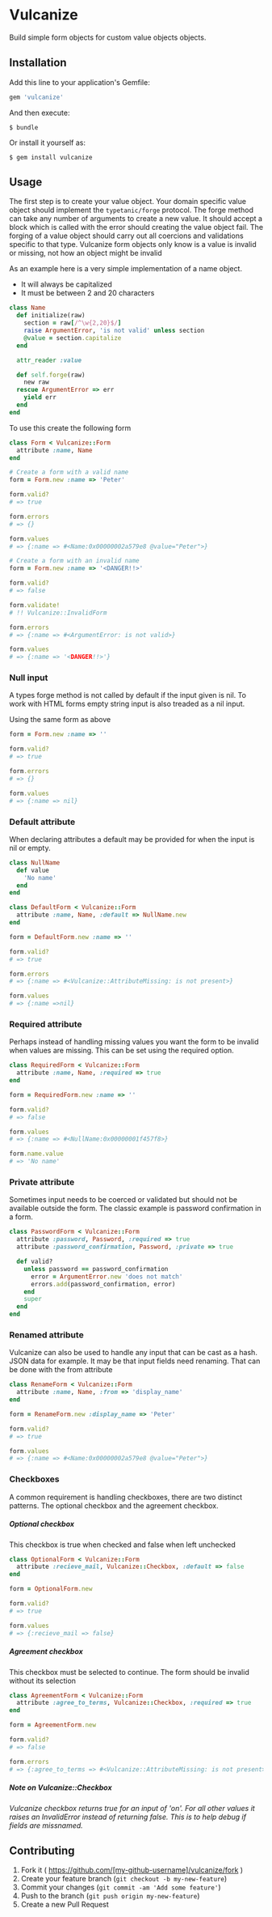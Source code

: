 # Vulcanize

Build simple form objects for custom value objects objects.

## Installation

Add this line to your application's Gemfile:

```ruby
gem 'vulcanize'
```

And then execute:

    $ bundle

Or install it yourself as:

    $ gem install vulcanize

## Usage

The first step is to create your value object. Your domain specific value object should implement the `typetanic/forge` protocol. The forge method can take any number of arguments to create a new value. It should accept a block which is called with the error should creating the value object fail.
The forging of a value object should carry out all coercions and validations specific to that type. Vulcanize form objects only know is a value is invalid or missing, not how an object might be invalid

As an example here is a very simple implementation of a name object.
- It will always be capitalized
- It must be between 2 and 20 characters

```rb
class Name
  def initialize(raw)
    section = raw[/^\w{2,20}$/]
    raise ArgumentError, 'is not valid' unless section
    @value = section.capitalize
  end

  attr_reader :value

  def self.forge(raw)
    new raw
  rescue ArgumentError => err
    yield err
  end
end
```

To use this create the following form

```rb
class Form < Vulcanize::Form
  attribute :name, Name
end

# Create a form with a valid name
form = Form.new :name => 'Peter'

form.valid?
# => true

form.errors
# => {}

form.values
# => {:name => #<Name:0x00000002a579e8 @value="Peter">}

# Create a form with an invalid name
form = Form.new :name => '<DANGER!!>'

form.valid?
# => false

form.validate!
# !! Vulcanize::InvalidForm

form.errors
# => {:name => #<ArgumentError: is not valid>}

form.values
# => {:name => '<DANGER!!>'}
```

### Null input
A types forge method is not called by default if the input given is nil.
To work with HTML forms empty string input is also treaded as a nil input.

Using the same form as above
```rb
form = Form.new :name => ''

form.valid?
# => true

form.errors
# => {}

form.values
# => {:name => nil}
```

### Default attribute
When declaring attributes a default may be provided for when the input is nil or empty.

```rb
class NullName
  def value
    'No name'
  end
end

class DefaultForm < Vulcanize::Form
  attribute :name, Name, :default => NullName.new
end

form = DefaultForm.new :name => ''

form.valid?
# => true

form.errors
# => {:name => #<Vulcanize::AttributeMissing: is not present>}

form.values
# => {:name =>nil}
```

### Required attribute
Perhaps instead of handling missing values you want the form to be invalid when values are missing. This can be set using the required option.

```rb
class RequiredForm < Vulcanize::Form
  attribute :name, Name, :required => true
end

form = RequiredForm.new :name => ''

form.valid?
# => false

form.values
# => {:name => #<NullName:0x00000001f457f8>}

form.name.value
# => 'No name'
```

### Private attribute
Sometimes input needs to be coerced or validated but should not be available outside the form. The classic example is password confirmation in a form.

```rb
class PasswordForm < Vulcanize::Form
  attribute :password, Password, :required => true
  attribute :password_confirmation, Password, :private => true

  def valid?
    unless password == password_confirmation
      error = ArgumentError.new 'does not match'
      errors.add(password_confirmation, error)
    end
    super
  end
end
```

### Renamed attribute
Vulcanize can also be used to handle any input that can be cast as a hash. JSON data for example. It may be that input fields need renaming. That can be done with the from attribute

```rb
class RenameForm < Vulcanize::Form
  attribute :name, Name, :from => 'display_name'
end

form = RenameForm.new :display_name => 'Peter'

form.valid?
# => true

form.values
# => {:name => #<Name:0x00000002a579e8 @value="Peter">}
```

### Checkboxes
A common requirement is handling checkboxes, there are two distinct patterns. The optional checkbox and the agreement checkbox.

##### Optional checkbox
This checkbox is true when checked and false when left unchecked

```rb
class OptionalForm < Vulcanize::Form
  attribute :recieve_mail, Vulcanize::Checkbox, :default => false
end

form = OptionalForm.new

form.valid?
# => true

form.values
# => {:recieve_mail => false}
```

##### Agreement checkbox
This checkbox must be selected to continue. The form should be invalid without its selection

```rb
class AgreementForm < Vulcanize::Form
  attribute :agree_to_terms, Vulcanize::Checkbox, :required => true
end

form = AgreementForm.new

form.valid?
# => false

form.errors
# => {:agree_to_terms => #<Vulcanize::AttributeMissing: is not present>}
```

##### Note on Vulcanize::Checkbox
*Vulcanize checkbox returns true for an input of 'on'. For all other values it raises an InvalidError instead of returning false. This is to help debug if fields are missnamed.* 


## Contributing

1. Fork it ( https://github.com/[my-github-username]/vulcanize/fork )
2. Create your feature branch (`git checkout -b my-new-feature`)
3. Commit your changes (`git commit -am 'Add some feature'`)
4. Push to the branch (`git push origin my-new-feature`)
5. Create a new Pull Request
